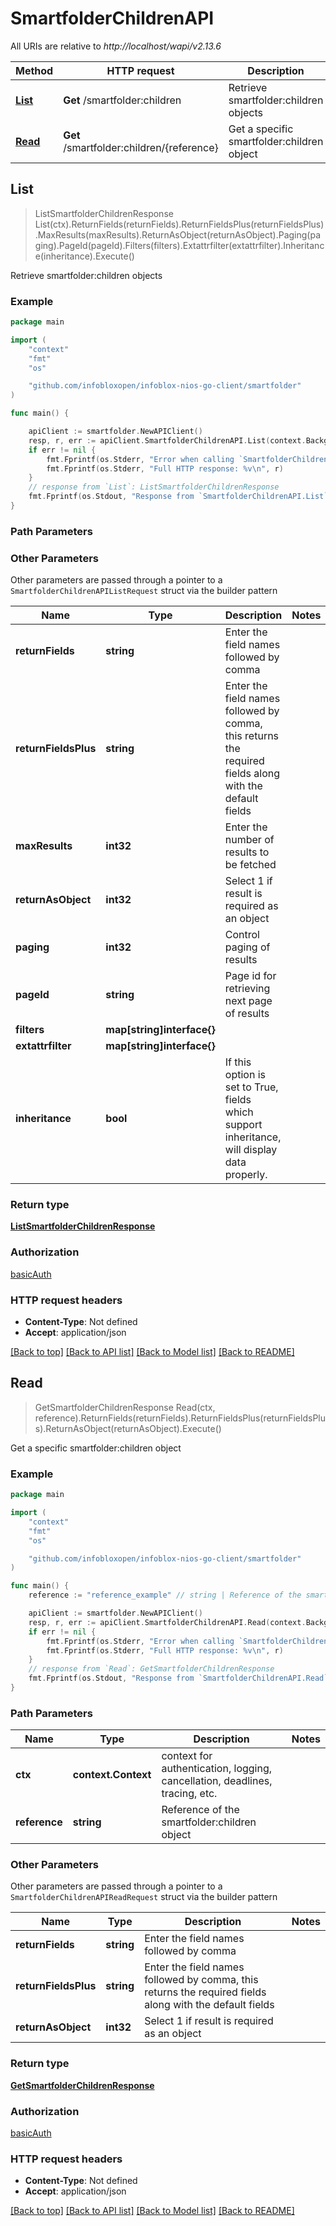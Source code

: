 # SmartfolderChildrenAPI

All URIs are relative to *http://localhost/wapi/v2.13.6*

Method | HTTP request | Description
------------- | ------------- | -------------
[**List**](SmartfolderChildrenAPI.md#List) | **Get** /smartfolder:children | Retrieve smartfolder:children objects
[**Read**](SmartfolderChildrenAPI.md#Read) | **Get** /smartfolder:children/{reference} | Get a specific smartfolder:children object



## List

> ListSmartfolderChildrenResponse List(ctx).ReturnFields(returnFields).ReturnFieldsPlus(returnFieldsPlus).MaxResults(maxResults).ReturnAsObject(returnAsObject).Paging(paging).PageId(pageId).Filters(filters).Extattrfilter(extattrfilter).Inheritance(inheritance).Execute()

Retrieve smartfolder:children objects



### Example

```go
package main

import (
	"context"
	"fmt"
	"os"

	"github.com/infobloxopen/infoblox-nios-go-client/smartfolder"
)

func main() {

	apiClient := smartfolder.NewAPIClient()
	resp, r, err := apiClient.SmartfolderChildrenAPI.List(context.Background()).Execute()
	if err != nil {
		fmt.Fprintf(os.Stderr, "Error when calling `SmartfolderChildrenAPI.List``: %v\n", err)
		fmt.Fprintf(os.Stderr, "Full HTTP response: %v\n", r)
	}
	// response from `List`: ListSmartfolderChildrenResponse
	fmt.Fprintf(os.Stdout, "Response from `SmartfolderChildrenAPI.List`: %v\n", resp)
}
```

### Path Parameters



### Other Parameters

Other parameters are passed through a pointer to a `SmartfolderChildrenAPIListRequest` struct via the builder pattern


Name | Type | Description  | Notes
------------- | ------------- | ------------- | -------------
**returnFields** | **string** | Enter the field names followed by comma | 
**returnFieldsPlus** | **string** | Enter the field names followed by comma, this returns the required fields along with the default fields | 
**maxResults** | **int32** | Enter the number of results to be fetched | 
**returnAsObject** | **int32** | Select 1 if result is required as an object | 
**paging** | **int32** | Control paging of results | 
**pageId** | **string** | Page id for retrieving next page of results | 
**filters** | **map[string]interface{}** |  | 
**extattrfilter** | **map[string]interface{}** |  | 
**inheritance** | **bool** | If this option is set to True, fields which support inheritance, will display data properly. | 

### Return type

[**ListSmartfolderChildrenResponse**](ListSmartfolderChildrenResponse.md)

### Authorization

[basicAuth](../README.md#basicAuth)

### HTTP request headers

- **Content-Type**: Not defined
- **Accept**: application/json

[[Back to top]](#) [[Back to API list]](../README.md#documentation-for-api-endpoints)
[[Back to Model list]](../README.md#documentation-for-models)
[[Back to README]](../README.md)


## Read

> GetSmartfolderChildrenResponse Read(ctx, reference).ReturnFields(returnFields).ReturnFieldsPlus(returnFieldsPlus).ReturnAsObject(returnAsObject).Execute()

Get a specific smartfolder:children object



### Example

```go
package main

import (
	"context"
	"fmt"
	"os"

	"github.com/infobloxopen/infoblox-nios-go-client/smartfolder"
)

func main() {
	reference := "reference_example" // string | Reference of the smartfolder:children object

	apiClient := smartfolder.NewAPIClient()
	resp, r, err := apiClient.SmartfolderChildrenAPI.Read(context.Background(), reference).Execute()
	if err != nil {
		fmt.Fprintf(os.Stderr, "Error when calling `SmartfolderChildrenAPI.Read``: %v\n", err)
		fmt.Fprintf(os.Stderr, "Full HTTP response: %v\n", r)
	}
	// response from `Read`: GetSmartfolderChildrenResponse
	fmt.Fprintf(os.Stdout, "Response from `SmartfolderChildrenAPI.Read`: %v\n", resp)
}
```

### Path Parameters


Name | Type | Description  | Notes
------------- | ------------- | ------------- | -------------
**ctx** | **context.Context** | context for authentication, logging, cancellation, deadlines, tracing, etc.
**reference** | **string** | Reference of the smartfolder:children object | 

### Other Parameters

Other parameters are passed through a pointer to a `SmartfolderChildrenAPIReadRequest` struct via the builder pattern


Name | Type | Description  | Notes
------------- | ------------- | ------------- | -------------
**returnFields** | **string** | Enter the field names followed by comma | 
**returnFieldsPlus** | **string** | Enter the field names followed by comma, this returns the required fields along with the default fields | 
**returnAsObject** | **int32** | Select 1 if result is required as an object | 

### Return type

[**GetSmartfolderChildrenResponse**](GetSmartfolderChildrenResponse.md)

### Authorization

[basicAuth](../README.md#basicAuth)

### HTTP request headers

- **Content-Type**: Not defined
- **Accept**: application/json

[[Back to top]](#) [[Back to API list]](../README.md#documentation-for-api-endpoints)
[[Back to Model list]](../README.md#documentation-for-models)
[[Back to README]](../README.md)

